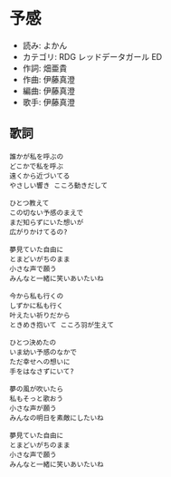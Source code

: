 予感
=====

- 読み: よかん
- カテゴリ: RDG レッドデータガール ED
- 作詞: 畑亜貴
- 作曲: 伊藤真澄
- 編曲: 伊藤真澄
- 歌手: 伊藤真澄


歌詞
-----

    誰かが私を呼ぶの
    どこかで私を呼ぶ
    遠くから近づいてる
    やさしい響き こころ動きだして

    ひとつ教えて
    この切ない予感のまえで
    まだ知らずにいた想いが
    広がりかけてるの?

    夢見ていた自由に
    とまどいがちのまま
    小さな声で願う
    みんなと一緒に笑いあいたいね

    今から私も行くの
    しずかに私も行く
    叶えたい祈りだから
    ときめき抱いて こころ羽が生えて

    ひとつ決めたの
    いま幼い予感のなかで
    ただ幸せへの想いに
    手をはなさずにいて?

    夢の風が吹いたら
    私もそっと歌おう
    小さな声が願う
    みんなの明日を素敵にしたいね

    夢見ていた自由に
    とまどいがちのまま
    小さな声で願う
    みんなと一緒に笑いあいたいね

